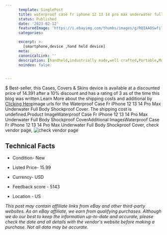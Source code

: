 ```yaml
---
      template: SinglePost
      title: waterproof case fr iphone 12 13 14 pro max underwater full body shockproof cover
      status: Published
      date: '2023-02-12'
      featuredImage: 'https://i.ebayimg.com/thumbs/images/g/RQIAAOSwfiljIZDY/s-l225.jpg'
      categories: 

      excerpt: >-
        [smartphone,device ,hand held device]
      meta:
      canonicalLink: ''
      description: [handheld,industrially made,well crafted,Portable,Mobile,Compact,Convenient,Lightweight,Maneuverable,Man-portable,Miniature,Carriable,Hand-held,Light,Holdable,Transportable,Mobile device,Pocket-sized,On-the-go,Wireless,Cordless,Compact size,Convenient size, smartphone,device ,hand held device]
      noindex: false

        
---
```

$
    Best-seller, this Cases, Covers & Skins device is available at a discounted price of 14.391 after a 10% discount and has a rating of 3 as of the time this blog was written.Learn More about the shipping costs and additional by [Clicking Here](https://www.ebay.com/itm/294872235476?hash=item44a7c13dd4%3Ag%3ARQIAAOSwfiljIZDY&mkevt=1&mkcid=1&mkrid=711-53200-19255-0&campid=%253CePNCampaignId%253E&customid=%253CreferenceId%253E&toolid=10049)image urls for the Waterproof Case Fr iPhone 12 13 14 Pro Max Underwater Full Body Shockproof Cover. The shipping cost is undefined.Product ImageWaterproof Case Fr iPhone 12 13 14 Pro Max Underwater Full Body Shockproof CoverAdditional ImagesWaterproof Case Fr iPhone 12 13 14 Pro Max Underwater Full Body Shockproof Cover, check vendor page, ![check vendor page](https://origin-galleryplus.ebayimg.com/ws/web/294872235476_2_0_1/225x225.jpg,https://origin-galleryplus.ebayimg.com/ws/web/294872235476_3_0_1/225x225.jpg,https://origin-galleryplus.ebayimg.com/ws/web/294872235476_4_0_1/225x225.jpg,https://origin-galleryplus.ebayimg.com/ws/web/294872235476_5_0_1/225x225.jpg,https://origin-galleryplus.ebayimg.com/ws/web/294872235476_6_0_1/225x225.jpg,https://origin-galleryplus.ebayimg.com/ws/web/294872235476_7_0_1/225x225.jpg,https://origin-galleryplus.ebayimg.com/ws/web/294872235476_8_0_1/225x225.jpg,https://origin-galleryplus.ebayimg.com/ws/web/294872235476_9_0_1/225x225.jpg,https://origin-galleryplus.ebayimg.com/ws/web/294872235476_10_0_1/225x225.jpg,https://origin-galleryplus.ebayimg.com/ws/web/294872235476_11_0_1/225x225.jpg,https://origin-galleryplus.ebayimg.com/ws/web/294872235476_12_0_1/225x225.jpg)
    
    

 ## Technical Facts 



     
      

 - Condition- New 


      

 - Listed Price- 15.99 


      

 - Currency- USD 


      

 - Feedback score - 5143 


      

 - Location - US 


      
      

 *_This post may contain affiliate links from eBay and other third-party websites. As an eBay affiliate, we earn from qualifying purchases. Although we do our best to keep the information up-to-date and accurate, please check the date and all details with the vendor's website before making a purchase. Not all data may be accurate._*



    
    
    
    
    